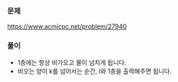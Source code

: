 ### 문제
https://www.acmicpc.net/problem/27940

### 풀이

- 1층에는 항상 비가오고 물이 넘치게 됩니다.
- 비오는 양이 k를 넘어서는 순간, i와 1층을 출력해주면 됩니다.
